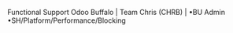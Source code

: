 Functional Support
Odoo Buffalo | Team Chris (CHRB) | •BU Admin
•SH/Platform/Performance/Blocking

<!---
luco-odoo/luco-odoo is a ✨ special ✨ repository because its `README.md` (this file) appears on your GitHub profile.
You can click the Preview link to take a look at your changes.
--->
